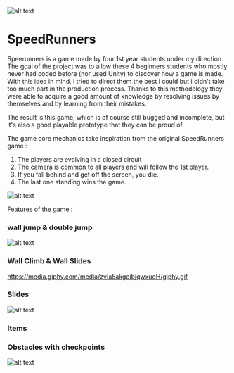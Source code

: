 ![alt text](https://i.imgur.com/EOzmpqK.png)

# SpeedRunners

Speerunners is a game made by four 1st year students under my direction. The goal of the project was to allow these 4 beginners students who mostly never had coded before (nor used Unity) to discover how a game is made.
With this idea in mind, i tried to direct them the best i could but i didn't take too much part in the production process.
Thanks to this methodology they were able to acquire a good amount of knowledge by resolving issues by themselves and by learning from their mistakes.

The result is this game, which is of course still bugged and incomplete, but it's also a good playable prototype that they can be proud of.

The game core mechanics take inspiration from the original SpeedRunners game :
1) The players are evolving in a closed circuit
2) The camera is common to all players and will follow the 1st player.
3) If you fall behind and get off the screen, you die.
4) The last one standing wins the game.


![alt text](https://media.giphy.com/media/vzwnf8NpOUSR8WyKQC/giphy.gif)

Features of the game :
 
### wall jump & double jump

![alt text](https://media.giphy.com/media/OeJwm1QUOnNblDTLlE/giphy.gif)

### Wall Climb & Wall Slides
 
 https://media.giphy.com/media/zvIa5akgeibjqwxuoH/giphy.gif
 
### Slides

![alt text](https://media.giphy.com/media/WNjJ6PSSvr22c9uX69/giphy.gif)

### Items
 
### Obstacles with checkpoints

![alt text](https://media.giphy.com/media/0KeSKvbB1E3pEFXtih/giphy.gif)
 
